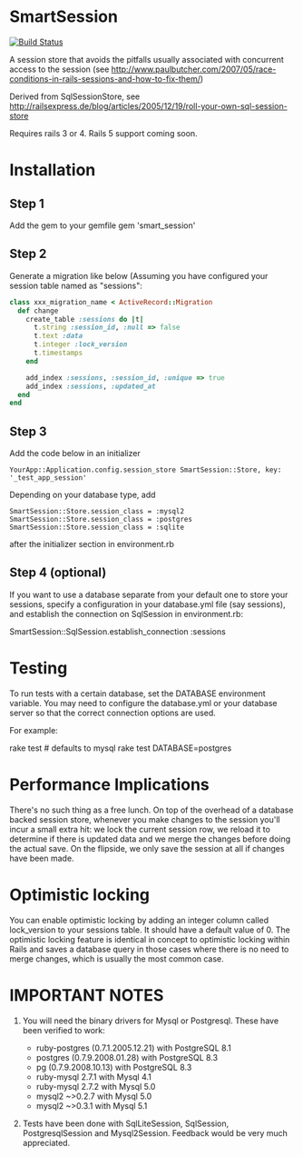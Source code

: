 SmartSession
============
[![Build Status](https://travis-ci.org/fcheung/smart_session_store.png)](https://travis-ci.org/fcheung/smart_session_store)

A session store that avoids the pitfalls usually associated with concurrent access to the session (see http://www.paulbutcher.com/2007/05/race-conditions-in-rails-sessions-and-how-to-fix-them/)

Derived from SqlSessionStore, see http://railsexpress.de/blog/articles/2005/12/19/roll-your-own-sql-session-store

Requires rails 3 or 4. Rails 5 support coming soon.

Installation
==========

Step 1
-------
Add the gem to your gemfile
gem 'smart_session'

Step 2
-------

Generate a migration like below (Assuming you have configured your session table named as "sessions":

```ruby
class xxx_migration_name < ActiveRecord::Migration
  def change
    create_table :sessions do |t|
      t.string :session_id, :null => false
      t.text :data
      t.integer :lock_version
      t.timestamps
    end

    add_index :sessions, :session_id, :unique => true
    add_index :sessions, :updated_at
  end
end
```

Step 3
-------
Add the code below in an initializer

    
    YourApp::Application.config.session_store SmartSession::Store, key: '_test_app_session'

Depending on your database type, add

    SmartSession::Store.session_class = :mysql2
    SmartSession::Store.session_class = :postgres
    SmartSession::Store.session_class = :sqlite

after the initializer section in environment.rb


Step 4 (optional)
-------
If you want to use a database separate from your default one to store
your sessions, specify a configuration in your database.yml file (say
sessions), and establish the connection on SqlSession in
environment.rb:

   SmartSession::SqlSession.establish_connection :sessions

Testing
=======
To run tests with a certain database, set the DATABASE environment variable.
You may need to configure the database.yml or your database server so that the correct connection options are used.

For example:

   rake test    # defaults to mysql
   rake test DATABASE=postgres


Performance Implications
========

There's no such thing as a free lunch. On top of the overhead of a database backed session store, whenever you make changes to the session you'll incur a small extra hit: we lock the current session row, we reload it to determine if there is updated data and we merge the changes before doing the actual save. On the flipside, we only save the session at all if changes have been made.

Optimistic locking
=======
You can enable optimistic locking by adding an integer column called lock_version to your sessions table. It should have a default value of 0. The optimistic locking feature is identical in concept to optimistic locking within Rails and saves a database query in those cases where there is no need to merge changes, which is usually the most common case.


IMPORTANT NOTES
=======
1. You will need the binary drivers for Mysql or Postgresql.
   These have been verified to work:

   * ruby-postgres (0.7.1.2005.12.21) with PostgreSQL 8.1
   * postgres (0.7.9.2008.01.28) with PostgreSQL 8.3
   * pg (0.7.9.2008.10.13) with PostgreSQL 8.3
   * ruby-mysql 2.7.1 with Mysql 4.1
   * ruby-mysql 2.7.2 with Mysql 5.0
   * mysql2 ~>0.2.7 with Mysql 5.0
   * mysql2 ~>0.3.1 with Mysql 5.1

2. Tests have been done with SqlLiteSession, SqlSession, PostgresqlSession
   and Mysql2Session. Feedback would be very much appreciated.
